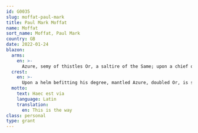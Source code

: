 ```yaml
---
id: G0035
slug: moffat-paul-mark
title: Paul Mark Moffat
name: Moffat
sort_name: Moffat, Paul Mark
country: GB
date: 2022-01-24
blazon:
  arms:
    en: >-
      Azure, semy of thistles Or, a saltire of the Same; upon a chief of the Last, between two Maltese crosses Vert, a cross formy Gules.
  crest:
    en: >-
      Upon a helm befitting his degree, mantled Azure, doubled Or, is set for crest above a crest coronet of the Last, a saltire Argent, between each arm of which is set a thistle slipped and leaved proper, the whole debruised by a nettle leaf pierced of the First.
  motto:
    text: Haec est via
    language: Latin
    translation:
      en: This is the way
class: personal
type: grant
---
```

